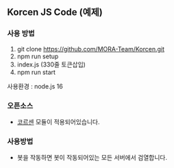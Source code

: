## Korcen JS Code (예제)

### 사용 방법
1. git clone https://github.com/MORA-Team/Korcen.git
2. npm run setup
3. index.js (330줄 토큰삽입)
4. npm run start

사용환경 : node.js 16

### 오픈소스
- [코르센](https://github.com/Tanat05/korcen) 모듈이 적용되어있습니다.

### 사용방법
- 봇을 작동하면 봇이 작동되어있는 모든 서버에서 검열합니다.